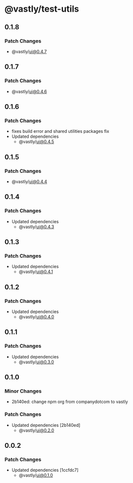 # @vastly/test-utils

## 0.1.8

### Patch Changes

- @vastly/ui@0.4.7

## 0.1.7

### Patch Changes

- @vastly/ui@0.4.6

## 0.1.6

### Patch Changes

- fixes build error and shared utilities packages fix
- Updated dependencies
  - @vastly/ui@0.4.5

## 0.1.5

### Patch Changes

- @vastly/ui@0.4.4

## 0.1.4

### Patch Changes

- Updated dependencies
  - @vastly/ui@0.4.3

## 0.1.3

### Patch Changes

- Updated dependencies
  - @vastly/ui@0.4.1

## 0.1.2

### Patch Changes

- Updated dependencies
  - @vastly/ui@0.4.0

## 0.1.1

### Patch Changes

- Updated dependencies
  - @vastly/ui@0.3.0

## 0.1.0

### Minor Changes

- 2b140ed: change npm org from companydotcom to vastly

### Patch Changes

- Updated dependencies [2b140ed]
  - @vastly/ui@0.2.0

## 0.0.2

### Patch Changes

- Updated dependencies [1ccfdc7]
  - @vastly/ui@0.1.0
